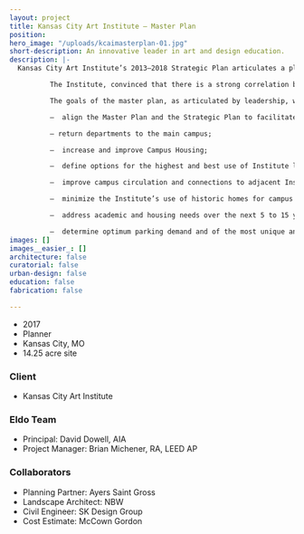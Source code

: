 ```yaml
---
layout: project
title: Kansas City Art Institute – Master Plan
position: 
hero_image: "/uploads/kcaimasterplan-01.jpg"
short-description: An innovative leader in art and design education.
description: |-
  Kansas City Art Institute’s 2013–2018 Strategic Plan articulates a plan to develop five, interconnected strategic goals that, when executed together, enable the Institute to attain its vision to be “an innovative leader in art and design education.”

          The Institute, convinced that there is a strong correlation between the quality of their campus facilities and enhancing learner experiences, established a strategic priority to enhance their “environment for learning and living by acquiring, renovating and maintaining space, equipment and facilities that will better respond to growth and changing needs.” It was clear to campus administrators and staff that the current state of their physical campus had impacted KCAI’s reputation, and had placed it at a competitive disadvantage in the recruitment and retention of students and faculty. To inform their physical campus and building needs for coming decades, Institute representatives and the planning and design team of Ayers Saint Gross, EL DORADO and Nelson Byrd Woltz actively consulted with the campus community to create the Campus Master Plan.

          The goals of the master plan, as articulated by leadership, were to:

          —  align the Master Plan and the Strategic Plan to facilitate the increase of full-time enrollment to 750-students;

          – return departments to the main campus;

          —  increase and improve Campus Housing;

          —  define options for the highest and best use of Institute land and facilities;

          —  improve campus circulation and connections to adjacent Institutions;

          —  minimize the Institute’s use of historic homes for campus functions;

          —  address academic and housing needs over the next 5 to 15 years;

          —  determine optimum parking demand and of the most unique and beautiful campuses in the country.
images: []
images__easier_: []
architecture: false
curatorial: false
urban-design: false
education: false
fabrication: false

---
```

- 2017
- Planner
- Kansas City, MO
- 14.25 acre site

### Client
- Kansas City Art Institute

### Eldo Team
- Principal: David Dowell, AIA
- Project Manager: Brian Michener, RA, LEED AP

### Collaborators
- Planning Partner: Ayers Saint Gross
- Landscape Architect: NBW
- Civil Engineer: SK Design Group
- Cost Estimate: McCown Gordon